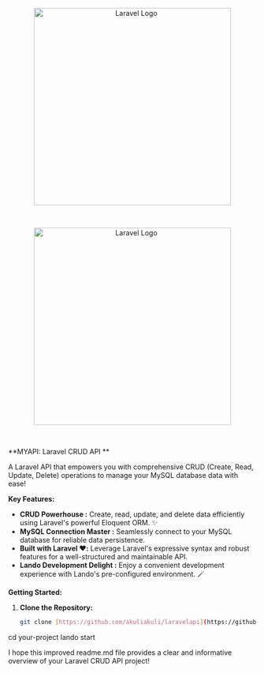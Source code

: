 <p align="center">
  <a href="https://laravel.com" target="_blank">
    <img src="https://raw.githubusercontent.com/laravel/art/master/logo-lockup/5%20SVG/2%20CMYK/1%20Full%20Color/laravel-logolockup-cmyk-red.svg" width="400"   
 alt="Laravel Logo">
  </a>
</p>   

<p align="center">
  <a href="https://laravel.com" target="_blank">
    <img src="https://raw.githubusercontent.com/laravel/art/master/logo-lockup/5%20SVG/2%20CMYK/1%20Full%20Color/laravel-logolockup-cmyk-red.svg" width="400"   
 alt="Laravel Logo">
  </a>
</p>   


**MYAPI: Laravel CRUD API **

A Laravel API that empowers you with comprehensive CRUD (Create, Read, Update, Delete) operations to manage your MySQL database data with ease! 

**Key Features:**

* **CRUD Powerhouse :** Create, read, update, and delete data efficiently using Laravel's powerful Eloquent ORM. ✨
* **MySQL Connection Master :** Seamlessly connect to your MySQL database for reliable data persistence. 
* **Built with Laravel ❤️:** Leverage Laravel's expressive syntax and robust features for a well-structured and maintainable API. ️
* **Lando Development Delight :** Enjoy a convenient development experience with Lando's pre-configured environment. 🪄

**Getting Started:**

1. **Clone the Repository:**
   ```bash
   git clone [https://github.com/akuliakuli/laravelapi](https://github.com/akuliakuli/laravelapi)


cd your-project
lando start

I hope this improved readme.md file provides a clear and informative overview of your Laravel CRUD API project!

